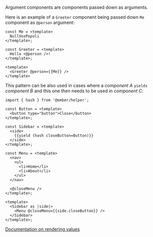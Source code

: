 Argument components are components passed down as arguments.

Here is an example of a `Greeter` component being passed down `Me` component as `@person` argument:

```gjs
const Me = <template>
  NullVoxPopuli
</template>;

const Greeter = <template>
  Hello <@person />!
</template>;

<template>
  <Greeter @person={{Me}} />
</template>
```
 
This pattern can be also used in cases where a _component A_ `yields` _component B_ and this one then needs to be used in _component C_:

```gjs
import { hash } from '@ember/helper';

const Button = <template>
  <button type="button">Close</button>
</template>;

const Sidebar = <template>
  <side>
    {{yield (hash closeButton=Button)}}
  </side>
</template>;

const Menu = <template>
  <nav>
    <ul>
      <li>Home</li>
      <li>About</li>
    </ul>
  </nav>

  <@closeMenu />
</template>;

<template>
  <Sidebar as |side|>
    <Menu @closeMenu={{side.closeButton}} />
  </Sidebar>
</template>;
```

[Documentation on rendering values][docs]

[docs]: https://guides.emberjs.com/release/in-depth-topics/rendering-values/
